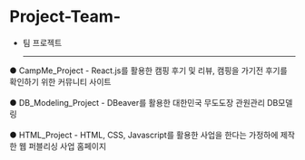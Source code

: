 # Project-Team-

- 팀 프로젝트<hr/> 

● CampMe_Project - React.js를 활용한 캠핑 후기 및 리뷰, 캠핑을 가기전 후기를 확인하기 위한 커뮤니티 사이트<br/><br/>
● DB_Modeling_Project - DBeaver를 활용한 대한민국 무도도장 관원관리 DB모델링<br/><br/>
● HTML_Project - HTML, CSS, Javascript를 활용한 사업을 한다는 가정하에 제작한 웹 퍼블리싱 사업 홈페이지
